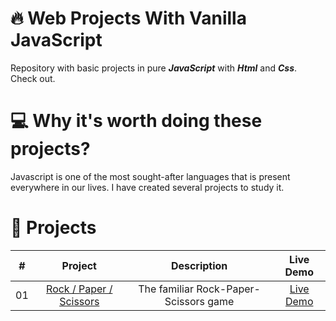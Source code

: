 # 🔥 Web Projects With Vanilla JavaScript

Repository with basic projects in pure ***JavaScript*** with ***Html*** and ***Css***. 
Check out.

# 💻 Why it's worth doing these projects?

Javascript is one of the most sought-after languages that is present everywhere in our lives. 
I have created several projects to study it.

# 🍉 Projects

|  #  |            Project             | Description | Live Demo |
| :-: | :----------------------------: | :-------: | :-------: |
| 01  |       [Rock / Paper / Scissors](https://github.com/udesurd/vanillajs_projects/tree/main/rock_paper_scissors)       | The familiar Rock-Paper-Scissors game  | [Live Demo](https://udesurd.github.io/vanillajs_projects/rock_paper_scissors/)


